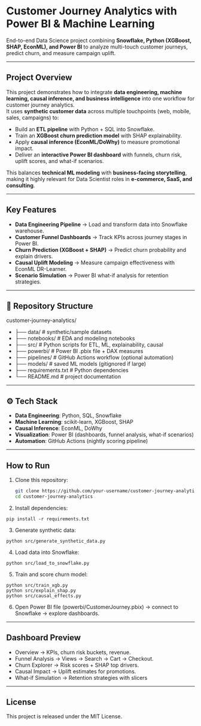 # Customer Journey Analytics with Power BI & Machine Learning

End-to-end Data Science project combining **Snowflake, Python (XGBoost, SHAP, EconML), and Power BI** to analyze multi-touch customer journeys, predict churn, and measure campaign uplift.

---

## Project Overview
This project demonstrates how to integrate **data engineering, machine learning, causal inference, and business intelligence** into one workflow for customer journey analytics.  
It uses **synthetic customer data** across multiple touchpoints (web, mobile, sales, campaigns) to:

- Build an **ETL pipeline** with Python + SQL into Snowflake.  
- Train an **XGBoost churn prediction model** with SHAP explainability.  
- Apply **causal inference (EconML/DoWhy)** to measure promotional impact.  
- Deliver an **interactive Power BI dashboard** with funnels, churn risk, uplift scores, and what-if scenarios.  

This balances **technical ML modeling** with **business-facing storytelling**, making it highly relevant for Data Scientist roles in **e-commerce, SaaS, and consulting**.

---

## Key Features
- **Data Engineering Pipeline** → Load and transform data into Snowflake warehouse.  
- **Customer Funnel Dashboards** → Track KPIs across journey stages in Power BI.  
- **Churn Prediction (XGBoost + SHAP)** → Predict churn probability and explain drivers.  
- **Causal Uplift Modeling** → Measure campaign effectiveness with EconML DR-Learner.  
- **Scenario Simulation** → Power BI what-if analysis for retention strategies.  

---

## 📂 Repository Structure

customer-journey-analytics/
- ├── data/ # synthetic/sample datasets
- ├── notebooks/ # EDA and modeling notebooks
- ├── src/ # Python scripts for ETL, ML, explainability, causal
- ├── powerbi/ # Power BI .pbix file + DAX measures
- ├── pipelines/ # GitHub Actions workflow (optional automation)
- ├── models/ # saved ML models (gitignored if large)
- ├── requirements.txt # Python dependencies
- └── README.md # project documentation


---

## ⚙️ Tech Stack
- **Data Engineering**: Python, SQL, Snowflake  
- **Machine Learning**: scikit-learn, XGBoost, SHAP  
- **Causal Inference**: EconML, DoWhy  
- **Visualization**: Power BI (dashboards, funnel analysis, what-if scenarios)  
- **Automation**: GitHub Actions (nightly scoring pipeline)  

---

## How to Run
1. Clone this repository:
   ```bash
   git clone https://github.com/your-username/customer-journey-analytics.git
   cd customer-journey-analytics
   ```
2. Install dependencies:
```
pip install -r requirements.txt
```
3. Generate synthetic data:
```
python src/generate_synthetic_data.py
```

4. Load data into Snowflake:
```
python src/load_to_snowflake.py
```
5. Train and score churn model:
```
python src/train_xgb.py
python src/explain_shap.py
python src/causal_effects.py
```
6. Open Power BI file (powerbi/CustomerJourney.pbix) → connect to Snowflake → explore dashboards.

---
 ## Dashboard Preview
 
- Overview → KPIs, churn risk buckets, revenue.
- Funnel Analysis → Views → Search → Cart → Checkout.
- Churn Explorer → Risk scores + SHAP top drivers.
- Causal Impact → Uplift estimates for promotions.
- What-if Simulation → Retention strategies with slicers
  
---
## License

This project is released under the MIT License.















